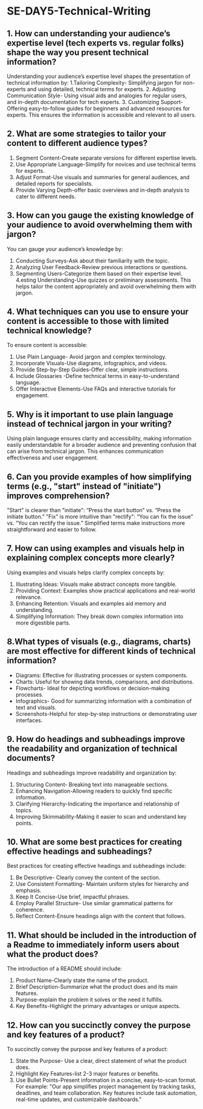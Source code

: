 # SE-DAY5-Technical-Writing
## 1. How can understanding your audience’s expertise level (tech experts vs. regular folks) shape the way you present technical information?
Understanding your audience’s expertise level shapes the presentation of technical information by:
1.Tailoring Complexity- Simplifying jargon for non-experts and using detailed, technical terms for experts.
2. Adjusting Communication Style- Using visual aids and analogies for regular users, and in-depth documentation for tech experts.
3. Customizing Support- Offering easy-to-follow guides for beginners and advanced resources for experts.
This ensures the information is accessible and relevant to all users.
## 2. What are some strategies to tailor your content to different audience types?
1. Segment Content-Create separate versions for different expertise levels.
2. Use Appropriate Language-Simplify for novices and use technical terms for experts.
3. Adjust Format-Use visuals and summaries for general audiences, and detailed reports for specialists.
4. Provide Varying Depth-offer basic overviews and in-depth analysis to cater to different needs.
## 3. How can you gauge the existing knowledge of your audience to avoid overwhelming them with jargon?
You can gauge your audience’s knowledge by:
1. Conducting Surveys-Ask about their familiarity with the topic.
2. Analyzing User Feedback-Review previous interactions or questions.
3. Segmenting Users-Categorize them based on their expertise level.
4.esting Understanding-Use quizzes or preliminary assessments.
This helps tailor the content appropriately and avoid overwhelming them with jargon.
## 4. What techniques can you use to ensure your content is accessible to those with limited technical knowledge?
To ensure content is accessible:
1. Use Plain Language- Avoid jargon and complex terminology.
2. Incorporate Visuals-Use diagrams, infographics, and videos.
3. Provide Step-by-Step Guides-Offer clear, simple instructions.
4. Include Glossaries -Define technical terms in easy-to-understand language.
5. Offer Interactive Elements-Use FAQs and interactive tutorials for engagement.
   
## 5. Why is it important to use plain language instead of technical jargon in your writing?
Using plain language ensures clarity and accessibility, making information easily understandable for a broader audience and preventing confusion that can arise from technical jargon. This enhances communication effectiveness and user engagement.
## 6. Can you provide examples of how simplifying terms (e.g., "start" instead of "initiate") improves comprehension?
"Start" is clearer than "initiate": “Press the start button” vs. “Press the initiate button.”
"Fix" is more intuitive than "rectify": “You can fix the issue” vs. “You can rectify the issue.”
Simplified terms make instructions more straightforward and easier to follow.
## 7. How can using examples and visuals help in explaining complex concepts more clearly?
Using examples and visuals helps clarify complex concepts by:
1. Illustrating Ideas: Visuals make abstract concepts more tangible.
2. Providing Context: Examples show practical applications and real-world relevance.
3. Enhancing Retention: Visuals and examples aid memory and understanding.
4. Simplifying Information: They break down complex information into more digestible parts.
    
## 8.What types of visuals (e.g., diagrams, charts) are most effective for different kinds of technical information?
- Diagrams: Effective for illustrating processes or system components.
- Charts: Useful for showing data trends, comparisons, and distributions.
- Flowcharts- Ideal for depicting workflows or decision-making processes.
- Infographics- Good for summarizing information with a combination of text and visuals.
- Screenshots-Helpful for step-by-step instructions or demonstrating user interfaces.
## 9. How do headings and subheadings improve the readability and organization of technical documents?
Headings and subheadings improve readability and organization by:
1. Structuring Content- Breaking text into manageable sections.
2. Enhancing Navigation-Allowing readers to quickly find specific information.
3. Clarifying Hierarchy-Indicating the importance and relationship of topics.
4. Improving Skimmability-Making it easier to scan and understand key points.
## 10. What are some best practices for creating effective headings and subheadings?
Best practices for creating effective headings and subheadings include:
1. Be Descriptive- Clearly convey the content of the section.
2. Use Consistent Formatting- Maintain uniform styles for hierarchy and emphasis.
3. Keep It Concise-Use brief, impactful phrases.
4. Employ Parallel Structure- Use similar grammatical patterns for coherence.
5. Reflect Content-Ensure headings align with the content that follows.
## 11. What should be included in the introduction of a Readme to immediately inform users about what the product does?
The introduction of a README should include:
1. Product Name-Clearly state the name of the product.
2. Brief Description-Summarize what the product does and its main features.
3. Purpose-explain the problem it solves or the need it fulfills.
4. Key Benefits-Highlight the primary advantages or unique aspects.
## 12. How can you succinctly convey the purpose and key features of a product?
To succinctly convey the purpose and key features of a product:
1. State the Purpose- Use a clear, direct statement of what the product does.
2. Highlight Key Features-list 2-3 major features or benefits.
3. Use Bullet Points-Present information in a concise, easy-to-scan format.
For example: "Our app simplifies project management by tracking tasks, deadlines, and team collaboration. Key features include task automation, real-time updates, and customizable dashboards."

